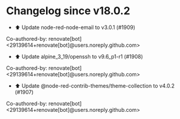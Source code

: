 # Changelog since v18.0.2
- ⬆️ Update node-red-node-email to v3.0.1 (#1909)

Co-authored-by: renovate[bot] <29139614+renovate[bot]@users.noreply.github.com> 
- ⬆️ Update alpine_3_19/openssh to v9.6_p1-r1 (#1908)

Co-authored-by: renovate[bot] <29139614+renovate[bot]@users.noreply.github.com> 
- ⬆️ Update @node-red-contrib-themes/theme-collection to v4.0.2 (#1907)

Co-authored-by: renovate[bot] <29139614+renovate[bot]@users.noreply.github.com> 
